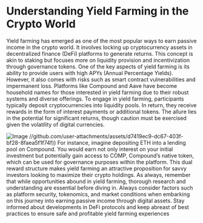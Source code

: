# Understanding Yield Farming in the Crypto World
Yield farming has emerged as one of the most popular ways to earn passive income in the crypto world. It involves locking up cryptocurrency assets in decentralized finance (DeFi) platforms to generate returns. This concept is akin to staking but focuses more on liquidity provision and incentivization through governance tokens.
One of the key aspects of yield farming is its ability to provide users with high APYs (Annual Percentage Yields). However, it also comes with risks such as smart contract vulnerabilities and impermanent loss. Platforms like Compound and Aave have become household names for those interested in yield farming due to their robust systems and diverse offerings.
To engage in yield farming, participants typically deposit cryptocurrencies into liquidity pools. In return, they receive rewards in the form of interest payments or additional tokens. The allure lies in the potential for significant returns, though caution must be exercised given the volatility of digital currencies.

![Image](https://github.com/user-attachments/assets/d7419ec9-dc67-403f-bf28-8faea5f1f74f)
 //github.com/user-attachments/assets/d7419ec9-dc67-403f-bf28-8faea5f1f74f))
For instance, imagine depositing ETH into a lending pool on Compound. You would earn not only interest on your initial investment but potentially gain access to COMP, Compound’s native token, which can be used for governance purposes within the platform. This dual reward structure makes yield farming an attractive proposition for savvy investors looking to maximize their crypto holdings.
As always, remember that while opportunities abound in yield farming, thorough research and understanding are essential before diving in. Always consider factors such as platform security, tokenomics, and market conditions when embarking on this journey into earning passive income through digital assets.
Stay informed about developments in DeFi protocols and keep abreast of best practices to ensure safe and profitable yield farming experiences
